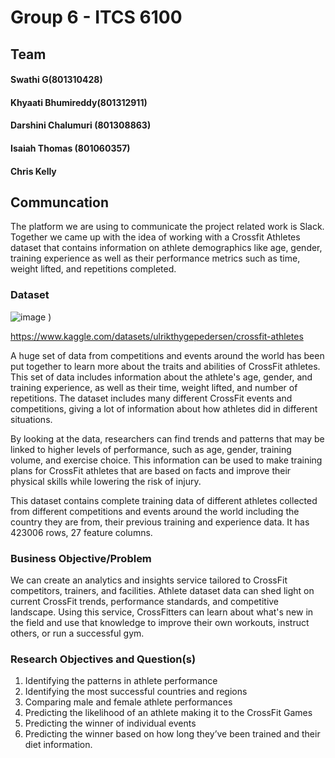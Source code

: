 # Group 6 - ITCS 6100

## Team
#### Swathi G(801310428)
#### Khyaati Bhumireddy(801312911)
#### Darshini Chalumuri (801308863)
#### Isaiah Thomas (801060357)
#### Chris Kelly

## Communcation

The platform we are using to communicate the project related work is Slack. Together we came up with the idea of working with a Crossfit Athletes dataset that contains information on athlete demographics like age, gender, training experience as well as their performance metrics such as time, weight lifted, and repetitions completed.

### Dataset

![image](https://www.crossfit.com/wp-content/uploads/2022/10/08103509/Quarterfinals-Pia-Gund-27-min-scaled-e1678300615938-1920x1056.jpg)
)

https://www.kaggle.com/datasets/ulrikthygepedersen/crossfit-athletes

A huge set of data from competitions and events around the world has been put together to learn more about the traits and abilities of CrossFit athletes. This set of data includes information about the athlete's age, gender, and training experience, as well as their time, weight lifted, and number of repetitions. The dataset includes many different CrossFit events and competitions, giving a lot of information about how athletes did in different situations.

By looking at the data, researchers can find trends and patterns that may be linked to higher levels of performance, such as age, gender, training volume, and exercise choice. This information can be used to make training plans for CrossFit athletes that are based on facts and improve their physical skills while lowering the risk of injury.

This dataset contains complete training data of different athletes collected from different competitions and events around the world including the country they are from, their previous training and experience data. It has 423006 rows, 27 feature columns.
  
### Business Objective/Problem
We can create an analytics and insights service tailored to CrossFit competitors, trainers, and facilities. Athlete dataset data can shed light on current CrossFit trends, performance standards, and competitive landscape. Using this service, CrossFitters can learn about what's new in the field and use that knowledge to improve their own workouts, instruct others, or run a successful gym.


### Research Objectives and Question(s)
1.	Identifying the patterns in athlete performance
2.	Identifying the most successful countries and regions 
3.	Comparing male and female athlete performances
4.	Predicting the likelihood of an athlete making it to the CrossFit Games
5.	Predicting the winner of individual events
6.	Predicting the winner based on how long they’ve been trained and their diet information.

